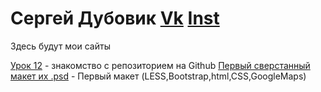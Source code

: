 # Сергей Дубовик  [Vk](https://vk.com/sergey_dubovick/) [Inst](https://www.instagram.com/saydu_/)
 
Здесь будут мои сайты


[Урок 12](https://saydubs.github.io/lesson_12/ "Это мое домашнее задание") - знакомство с репозиторием на Github
[Первый сверстанный макет их .psd](https://saydubs.github.io/Gipsolit/) - Первый макет (LESS,Bootstrap,html,CSS,GoogleMaps)
